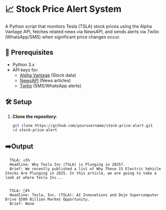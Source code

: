 # 📈 Stock Price Alert System

A Python script that monitors Tesla (TSLA) stock prices using the Alpha Vantage API, fetches related news via NewsAPI, and sends alerts via Twilio (WhatsApp/SMS) when significant price changes occur.

## 🔧 Prerequisites
- Python 3.x
- API keys for:
  - [Alpha Vantage](https://www.alphavantage.co) (Stock data)
  - [NewsAPI](https://newsapi.org) (News articles)
  - [Twilio](https://twilio.com) (SMS/WhatsApp alerts)

## 🛠 Setup
1. **Clone the repository**:
   ```bash
   git clone https://github.com/yourusername/stock-price-alert.git
   cd stock-price-alert

## ➡️Output
```Message
  TSLA: 🔝5% 
  Headline: Why Tesla Inc (TSLA) is Plunging in 2025?. 
  Brief: We recently published a list of Why These 15 Electric Vehicle Stocks Are Plunging in 2025. In this article, we are going to take a look at where Tesla Inc...


  TSLA: 🔽4% 
  Headline: Tesla, Inc. (TSLA): AI Innovations and Dojo Supercomputer Drive $500 Billion Market Opportunity. 
  Brief: None
